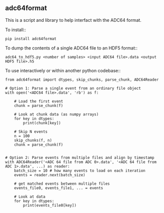 adc64format
-----------

This is a script and library to help interfact with the ADC64 format.

To install::

    pip install adc64format

To dump the contents of a single ADC64 file to an HDF5 format::

    adc64_to_hdf5.py <number of samples> <input ADC64 file>.data <output HDF5 file>.h5

To use interactively or within another python codebase::

    from adc64format import dtypes, skip_chunks, parse_chunk, ADC64Reader

    # Option 1: Parse a single event from an ordinary file object
    with open('<ADC64 file>.data', 'rb') as f:

        # Load the first event
        chunk = parse_chunk(f)

        # Look at chunk data (as numpy arrays)
        for key in dtypes:
            print(chunk[key])

        # Skip N events
        n = 100
        skip_chunks(f, n)
        chunk = parse_chunk(f)


    # Option 2: Parse events from multiple files and align by timestamp
    with ADC64Reader('<ADC 64 file from ADC 0>.data', '<ADC 64 file from ADC 1>.data', ...) as reader:
        batch_size = 10 # how many events to load on each iteration
        events = reader.next(batch_size)
       
        # get matched events between multiple files
        events_file0, events_file1, ... = events

        # Look at data
        for key in dtypes:
            print(events_file0[key])